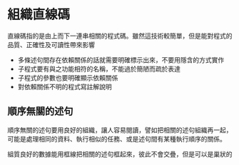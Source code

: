 # 組織直線碼
直線碼指的是由上而下一連串相關的程式碼。雖然這技術較簡單，但是能對程式的品質、正確性及可讀性帶來影響
* 多條述句間存在依賴關係的話就需要明確標示出來，不要用隱含的方式實作
* 子程式要有與之功能相符的名稱，不能過於簡陋而疏於表達
* 子程式的參數也要明確顯示依賴關係
* 對依賴關係不明的程式寫註解說明
## 順序無關的述句
順序無關的述句要用良好的組織，讓人容易閱讀，譬如把相關的述句組織再一起，可能是處理相同的資料、執行相似的任務、或是述句間有某種執行順序的關係。

組質良好的數據能用框線把相關的述句框起來，彼此不會交疊，但是可以是巢狀的

<!--stackedit_data:
eyJoaXN0b3J5IjpbLTE3NTEyOTQ4MDUsLTk2OTI3Njk1Nl19
-->